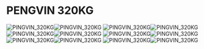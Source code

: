 # PENGVIN 320KG

![PINGVIN_320KG](https://github.com/user-attachments/assets/8edc3b20-aaeb-4286-9475-2a94ff0d02f8)![PINGVIN_320KG](https://github.com/user-attachments/assets/8edc3b20-aaeb-4286-9475-2a94ff0d02f8)
![PINGVIN_320KG](https://github.com/user-attachments/assets/8edc3b20-aaeb-4286-9475-2a94ff0d02f8)![PINGVIN_320KG](https://github.com/user-attachments/assets/8edc3b20-aaeb-4286-9475-2a94ff0d02f8)
![PINGVIN_320KG](https://github.com/user-attachments/assets/8edc3b20-aaeb-4286-9475-2a94ff0d02f8)![PINGVIN_320KG](https://github.com/user-attachments/assets/8edc3b20-aaeb-4286-9475-2a94ff0d02f8)
![PINGVIN_320KG](https://github.com/user-attachments/assets/8edc3b20-aaeb-4286-9475-2a94ff0d02f8)![PINGVIN_320KG](https://github.com/user-attachments/assets/8edc3b20-aaeb-4286-9475-2a94ff0d02f8)
![PINGVIN_320KG](https://github.com/user-attachments/assets/8edc3b20-aaeb-4286-9475-2a94ff0d02f8)![PINGVIN_320KG](https://github.com/user-attachments/assets/8edc3b20-aaeb-4286-9475-2a94ff0d02f8)
![PINGVIN_320KG](https://github.com/user-attachments/assets/8edc3b20-aaeb-4286-9475-2a94ff0d02f8)![PINGVIN_320KG](https://github.com/user-attachments/assets/8edc3b20-aaeb-4286-9475-2a94ff0d02f8)
